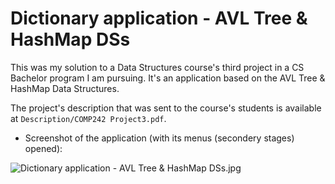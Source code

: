 # Dictionary application - AVL Tree & HashMap DSs

This was my solution to a Data Structures course's third project in a CS Bachelor program I am pursuing. It's an application based on the AVL Tree & HashMap Data Structures.

The project's description that was sent to the course's students is available at `Description/COMP242 Project3.pdf`.


* Screenshot of the application (with its menus (secondery stages) opened):

![Dictionary application - AVL Tree & HashMap DSs.jpg](https://i.imgur.com/quo2Rwy.jpg)
